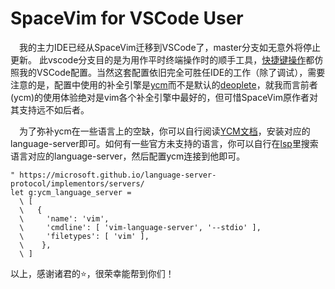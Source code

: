 # SpaceVim for VSCode User
&emsp;我的主力IDE已经从SpaceVim迁移到VSCode了，master分支如无意外将停止更新。
此vscode分支目的是为用作平时终端操作时的顺手工具，[快捷键操作](https://github.com/mrbeardad/My-IDE/blob/master/wsl.md#vim%E6%96%87%E6%9C%AC%E7%BC%96%E8%BE%91%E5%99%A8)都仿照我的VSCode配置。当然这套配置依旧完全可胜任IDE的工作（除了调试），需要注意的是，配置中使用的补全引擎是[ycm](https://github.com/ycm-core/YouCompleteMe)而不是默认的[deoplete](https://github.com/Shougo/deoplete.nvim)，就我而言前者(ycm)的使用体验绝对是vim各个补全引擎中最好的，但可惜SpaceVim原作者对其支持远不如后者。

&emsp;为了弥补ycm在一些语言上的空缺，你可以自行阅读[YCM文档](https://github.com/ycm-core/YouCompleteMe#installation)，安装对应的language-server即可。如何有一些官方未支持的语言，你可以自行在[lsp](https://microsoft.github.io/language-server-protocol/implementors/servers/)里搜索语言对应的language-server，然后配置ycm连接到他即可。

```vim
" https://microsoft.github.io/language-server-protocol/implementors/servers/
let g:ycm_language_server = 
  \ [ 
  \   {
  \     'name': 'vim',
  \     'cmdline': [ 'vim-language-server', '--stdio' ],
  \     'filetypes': [ 'vim' ],
  \    },
  \ ]
```

以上，感谢诸君的:star:，很荣幸能帮到你们！
